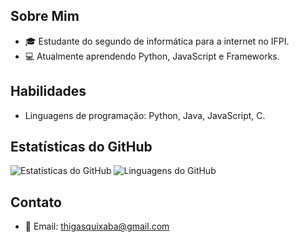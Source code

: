 ## Sobre Mim

- 🎓 Estudante do segundo de informática para a internet no IFPI.
- 💻 Atualmente aprendendo Python, JavaScript e Frameworks.

## Habilidades

- Linguagens de programação: Python, Java, JavaScript, C.

## Estatísticas do GitHub

![Estatísticas do GitHub](https://github-readme-stats.vercel.app/api?username=ThiagoQuixaba&show_icons=true&theme=radical&hide_title=true&card_width=400) 
![Linguagens do GitHub](https://github-readme-stats.vercel.app/api/top-langs/?username=ThiagoQuixaba&layout=compact&theme=radical&hide_title=true&card_width=400)



## Contato

- 📧 Email: thigasquixaba@gmail.com



<!--
**ThiagoQuixaba/ThiagoQuixaba** is a ✨ _special_ ✨ repository because its `README.md` (this file) appears on your GitHub profile.

Here are some ideas to get you started:

- 🔭 I’m currently working on ...
- 🌱 I’m currently learning ...
- 👯 I’m looking to collaborate on ...
- 🤔 I’m looking for help with ...
- 💬 Ask me about ...
- 📫 How to reach me: ...
- 😄 Pronouns: ...
- ⚡ Fun fact: ...
-->
